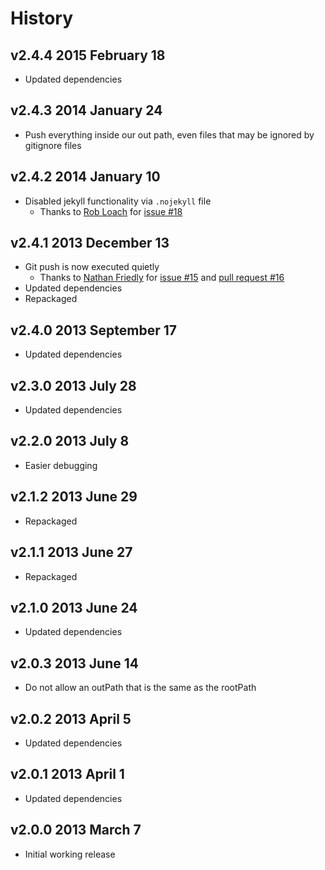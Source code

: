 # History

## v2.4.4 2015 February 18
- Updated dependencies

## v2.4.3 2014 January 24
- Push everything inside our out path, even files that may be ignored by gitignore files

## v2.4.2 2014 January 10
- Disabled jekyll functionality via `.nojekyll` file
	- Thanks to [Rob Loach](https://github.com/RobLoach) for [issue #18](https://github.com/docpad/docpad-plugin-ghpages/issues/18)

## v2.4.1 2013 December 13
- Git push is now executed quietly
	- Thanks to [Nathan Friedly](https://github.com/nfriedly) for [issue #15](https://github.com/docpad/docpad-plugin-ghpages/issues/15) and [pull request #16](https://github.com/docpad/docpad-plugin-ghpages/pull/16)
- Updated dependencies
- Repackaged

## v2.4.0 2013 September 17
- Updated dependencies

## v2.3.0 2013 July 28
- Updated dependencies

## v2.2.0 2013 July 8
- Easier debugging

## v2.1.2 2013 June 29
- Repackaged

## v2.1.1 2013 June 27
- Repackaged

## v2.1.0 2013 June 24
- Updated dependencies

## v2.0.3 2013 June 14
- Do not allow an outPath that is the same as the rootPath

## v2.0.2 2013 April 5
- Updated dependencies

## v2.0.1 2013 April 1
- Updated dependencies

## v2.0.0 2013 March 7
- Initial working release
